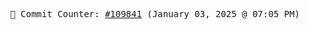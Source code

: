 <p align="center">
    <samp>
        📮 Commit Counter: <a href="https://github.com/Javascript-void0/Javascript-void0/commits/main">#109841</a> (January 03, 2025 @ 07:05 PM)
    </samp>
</p>